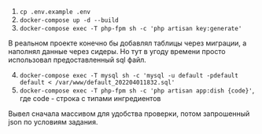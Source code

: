 1) `cp .env.example .env`
2) `docker-compose up -d --build`
3) `docker-compose exec -T php-fpm sh -c 'php artisan key:generate'`

В реальном проекте конечно бы добавлял таблицы через миграции, а наполнял данные через сидеры.
Но тут в угоду времени просто использовал предоставленный sql файл.

4) `docker-compose exec -T mysql sh -c 'mysql -u default -pdefault default < /var/www/default_202204011832.sql'`
5) `docker-compose exec -T php-fpm sh -c 'php artisan app:dish {code}'`, где code - строка с типами ингредиентов

Вывел сначала массивом для удобства проверки, потом запрошенный json по условиям задания.
